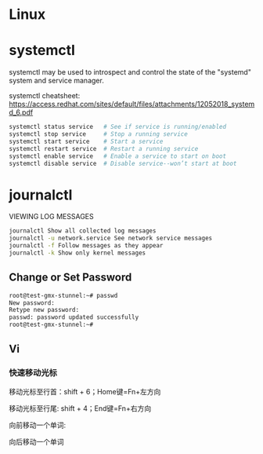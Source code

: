 # Linux

# systemctl 
systemctl may be used to introspect and control the state of the "systemd" system and service manager.

systemctl cheatsheet: https://access.redhat.com/sites/default/files/attachments/12052018_systemd_6.pdf
```bash
systemctl status service   # See if service is running/enabled
systemctl stop service     # Stop a running service
systemctl start service    # Start a service
systemctl restart service  # Restart a running service
systemctl enable service   # Enable a service to start on boot
systemctl disable service  # Disable service--won’t start at boot
```
# journalctl
VIEWING LOG MESSAGES
```bash
journalctl Show all collected log messages
journalctl -u network.service See network service messages
journalctl -f Follow messages as they appear
journalctl -k Show only kernel messages
```

## Change or Set Password
```bash
root@test-gmx-stunnel:~# passwd
New password:
Retype new password:
passwd: password updated successfully
root@test-gmx-stunnel:~#
```


## Vi
### 快速移动光标

移动光标至行首：shift + 6；Home键=Fn+左方向

移动光标至行尾: shift + 4；End键=Fn+右方向

向前移动一个单词:

向后移动一个单词
